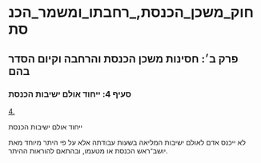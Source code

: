 # חוק_משכן_הכנסת,_רחבתו_ומשמר_הכנסת

## פרק ב׳: חסינות משכן הכנסת והרחבה וקיום הסדר בהם

### סעיף 4: ייחוד אולם ישיבות הכנסת

[4.](https://he.wikisource.org/wiki/חוק_משכן_הכנסת,_רחבתו_ומשמר_הכנסת#s_yp_4)

ייחוד אולם ישיבות הכנסת

לא ייכנס אדם לאולם ישיבות המליאה בשעות עבודתה אלא על פי היתר מיוחד מאת יושב־ראש הכנסת או מטעמו, ובהתאם להוראות ההיתר.
